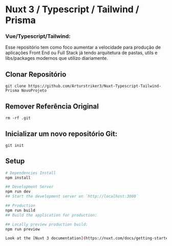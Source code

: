 # Nuxt 3 / Typescript / Tailwind / Prisma

### Vue/Typescript/Tailwind:
 
 Esse repositório tem como foco aumentar a velocidade para produção de aplicações Front End ou Full Stack já tendo arquitetura de pastas, utils e libs/packages modernos que utilizo diariamente.

## Clonar Repositório
```
git clone https://github.com/Arturstriker3/Nuxt-Typescript-Tailwind-Prisma NovoProjeto
```

## Remover Referência Original
```
rm -rf .git
```

## Inicializar um novo repositório Git:
```
git init
```

## Setup

```bash
# Dependencies Install
npm install

## Development Server
npm run dev
## Start the development server on `http://localhost:3000`

## Production
npm run build
## Build the application for production:

## Locally preview production build:
npm run preview

Look at the [Nuxt 3 documentation](https://nuxt.com/docs/getting-started/introduction) to learn more.
```
